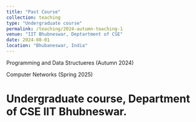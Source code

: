 ```yaml
---
title: "Past Course"
collection: teaching
type: "Undergraduate course"
permalink: /teaching/2024-autumn-teaching-1
venue: "IIT Bhubneswar, Deptartment of CSE"
date: 2024-08-01
location: "Bhubaneswar, India"
---
```


Programming and Data Structueres (Autumn 2024)

Computer Networks (Spring 2025)

Undergraduate course, Department of CSE IIT Bhubneswar.
======


<!--Heading 2
======

Heading 3
======
-->
